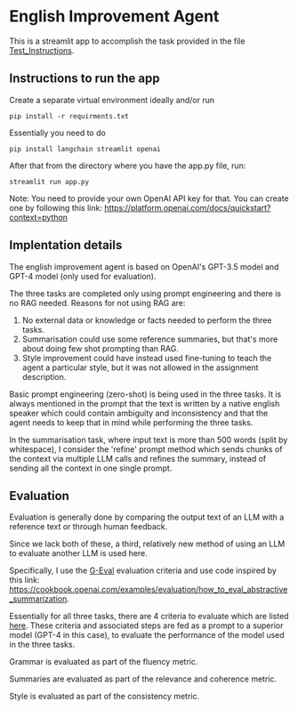 # English Improvement Agent

This is a streamlit app to accomplish the task provided in the file [Test_Instructions](./Test_Instructions.pdf). 

## Instructions to run the app

Create a separate virtual environment ideally and/or run 

```
pip install -r requirments.txt
```
Essentially you need to do 
```
pip install langchain streamlit openai
```

After that from the directory where you have the app.py file, run:

```
streamlit run app.py
```

Note: You need to provide your own OpenAI API key for that. You can create one by following this link: https://platform.openai.com/docs/quickstart?context=python


## Implentation details

The english improvement agent is based on OpenAI's GPT-3.5 model and GPT-4 model (only used for evaluation).

The three tasks are completed only using prompt engineering and there is no RAG needed. Reasons for not using RAG are:

1. No external data or knowledge or facts needed to perform the three tasks.
2. Summarisation could use some reference summaries, but that's more about doing few shot prompting than RAG.
3. Style improvement could have instead used fine-tuning to teach the agent a particular style, but it was not allowed in the assignment description.

Basic prompt engineering (zero-shot) is being used in the three tasks. It is always mentioned in the prompt that the text is written by a native english speaker which could contain ambiguity and inconsistency and that the agent needs to keep that in mind while performing the three tasks. 

In the summarisation task, where input text is more than 500 words (split by whitespace), I consider the 'refine' prompt method which sends chunks of the context via multiple LLM calls and refines the summary, instead of sending all the context in one single prompt.

## Evaluation

Evaluation is generally done by comparing the output text of an LLM with a reference text or through human feedback.

Since we lack both of these, a third, relatively new method of using an LLM to evaluate another LLM is used here.


Specifically, I use the [G-Eval](https://arxiv.org/pdf/2303.16634.pdf) evaluation criteria and use code inspired by this link: https://cookbook.openai.com/examples/evaluation/how_to_eval_abstractive_summarization. 

Essentially for all three tasks, there are 4 criteria to evaluate which are listed [here](./eval_metrics_info.md). These criteria and associated steps are fed as a prompt to a superior model (GPT-4 in this case), to evaluate the performance of the model used in the three tasks.

Grammar is evaluated as part of the fluency metric.


Summaries are evaluated as part of the relevance and coherence metric.

Style is evaluated as part of the consistency metric.
